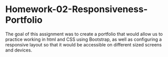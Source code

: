 # Homework-02-Responsiveness-Portfolio
The goal of this assignment was to create a portfolio that would allow us to practice working in html and CSS using Bootstrap, as well as configuring a responsive layout so that it would be accessible on different sized screens and devices.